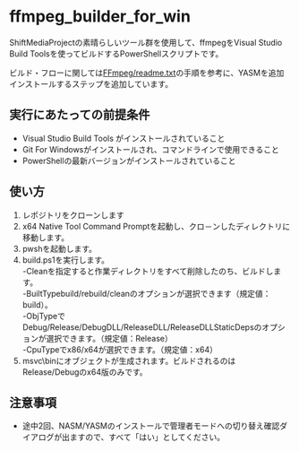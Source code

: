 # ffmpeg_builder_for_win

ShiftMediaProjectの素晴らしいツール群を使用して、ffmpegをVisual Studio Build Toolsを使ってビルドするPowerShellスクリプトです。

ビルド・フローに関しては[FFmpeg/readme\.txt](https://github.com/ShiftMediaProject/FFmpeg/blob/master/SMP/readme.txt)の手順を参考に、YASMを追加インストールするステップを追加しています。

## 実行にあたっての前提条件

* Visual Studio Build Tools がインストールされていること
* Git For Windowsがインストールされ、コマンドラインで使用できること
* PowerShellの最新バージョンがインストールされていること
## 使い方

1. レポジトリをクローンします
2. x64 Native Tool Command Promptを起動し、クロ－ンしたディレクトリに移動します。
3. pwshを起動します。
4. build.ps1を実行します。<br>
-Cleanを指定すると作業ディレクトリをすべて削除したのち、ビルドします。<br>
-BuiltTypebuild/rebuild/cleanのオプションが選択できます（規定値：build）。<br>
-ObjTypeでDebug/Release/DebugDLL/ReleaseDLL/ReleaseDLLStaticDepsのオプションが選択できます。（規定値：Release）<br>
-CpuTypeでx86/x64が選択できます。（規定値：x64）
5. msvc\binにオブジェクトが生成されます。ビルドされるのはRelease/Debugのx64版のみです。

## 注意事項

* 途中2回、NASM/YASMのインストールで管理者モードへの切り替え確認ダイアログが出ますので、すべて「はい」としてください。
